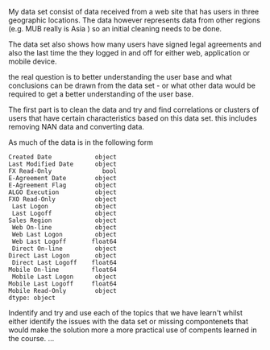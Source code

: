 My data set consist of data received from a web site that has users in three geographic locations. The data however represents data from other regions (e.g. MUB really is Asia ) so an initial cleaning needs to be done.

The data set also shows how many users have signed legal agreements and also the last time the they logged in and off for either web, application or mobile device.

the real question is to better understanding the user base and what conclusions can be drawn from the data set - or what other data would be required to get a better understanding of the user base.

The first part is to clean the data and try and find correlations or clusters of users that have certain characteristics based on this data set. this includes removing NAN data and converting data.

As much of the data is in the following form

	Created Date            object
	Last Modified Date      object
	FX Read-Only              bool
	E-Agreement Date        object
	E-Agreement Flag        object
	ALGO Execution          object
	FXO Read-Only           object
	 Last Logon             object
	 Last Logoff            object
	Sales Region            object
	 Web On-line            object
	 Web Last Logon         object
	 Web Last Logoff       float64
	 Direct On-line         object
	Direct Last Logon       object
	 Direct Last Logoff    float64
	Mobile On-line         float64
	 Mobile Last Logon      object
	Mobile Last Logoff     float64
	Mobile Read-Only        object
	dtype: object


Indentify and try and use each of the topics that we have learn't whilst either identify the issues with the data set or missing compontenets that would make the solution more a more practical use of compents learned in the course.
…